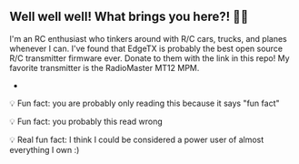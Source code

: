 ## Well well well! What brings you here?! 🙋‍♂️

<!--
**inventor7777/inventor7777** is a ✨ _special_ ✨ repository because its `README.md` (this file) appears on your GitHub profile.

Here are some ideas to get you started:

- 🔭 I’m currently working on ...
- 🌱 I’m currently learning ...
- 👯 I’m looking to collaborate on ...
- 🤔 I’m looking for help with ...
- 💬 Ask me about ...
- 📫 How to reach me: ...
- 😄 Pronouns: ...
- ⚡ Fun fact: ...
-->I'm an RC enthusiast who tinkers around with R/C cars, trucks, and planes whenever I can. I've found that EdgeTX is probably the best open source R/C transmitter firmware ever. Donate to them with the link in this repo! My favorite transmitter is the RadioMaster MT12 MPM.

-
💡 Fun fact: you are probably only reading this because it says "fun fact"

💡 Fun fact: you probably this read wrong

💡 Real fun fact: I think I could be considered a power user of almost everything I own :)
